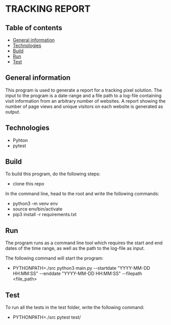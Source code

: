 # TRACKING REPORT

## Table of contents
* [General information](#generalinfo)
* [Technologies](#tech)
* [Build](#build)
* [Run](#run)
* [Test](#test)

## General information
This program is used to generate a report for a tracking pixel solution. The input to the program is a date-range and a file path to a log-file containing visit information from an arbitrary number of websites. A report showing the number of page views and unique visitors on each website is generated as output. 

## Technologies
* Pyhton
* pytest

## Build
To build this program, do the following steps: 
* clone this repo

In the command line, head to the root and write the following commands: 
* python3 -m venv env
* source env/bin/activate
* pip3 install -r requirements.txt

## Run
The program runs as a command line tool which requires the start and end dates of the time range, as well as the path to the log-file as input.

The following command will start the program: 
* PYTHONPATH=./src python3 main.py --startdate "YYYY-MM-DD HH:MM:SS" --enddate "YYYY-MM-DD HH:MM:SS" --filepath <file_path>

## Test
To run all the tests in the test folder, write the following command:
* PYTHONPATH=./src pytest test/
